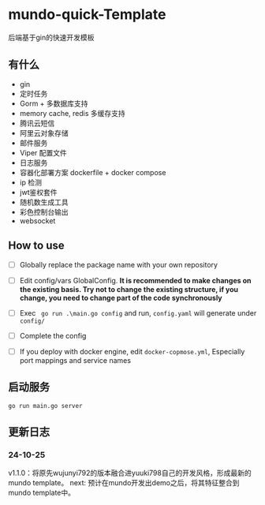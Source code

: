 # mundo-quick-Template

后端基于gin的快速开发模板

## 

## 有什么
- gin
- 定时任务
- Gorm + 多数据库支持
- memory cache, redis 多缓存支持
- 腾讯云短信
- 阿里云对象存储
- 邮件服务
- Viper 配置文件
- 日志服务
- 容器化部署方案 dockerfile + docker compose
- ip 检测
- jwt鉴权套件
- 随机数生成工具
- 彩色控制台输出
- websocket

## How to use
- [ ] Globally replace the package name with your own repository
- [ ] Edit config/vars GlobalConfig. **It is recommended to make changes on the existing basis. Try not to change the existing structure, if you change, you need to change part of the code synchronously**
- [ ] Exec ` go run .\main.go config` and run, `config.yaml` will generate under `config/`
- [ ] Complete the config
- [ ] If you deploy with docker engine, edit `docker-copmose.yml`, Especially port mappings and service names


## 启动服务
```shell
go run main.go server
```

## 更新日志

### 24-10-25 

v1.1.0：将原先wujunyi792的版本融合进yuuki798自己的开发风格，形成最新的mundo template。
next: 预计在mundo开发出demo之后，将其特征整合到mundo template中。